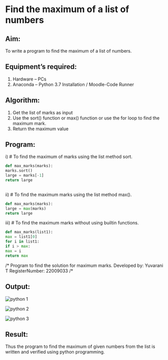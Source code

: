 # Find the maximum of a list of numbers
## Aim:
To write a program to find the maximum of a list of numbers.
## Equipment’s required:
1.	Hardware – PCs
2.	Anaconda – Python 3.7 Installation / Moodle-Code Runner
## Algorithm:
1.	Get the list of marks as input
2.	Use the sort() function or max() function or use the for loop to find the maximum mark.
3.	Return the maximum value
## Program:

i)	# To find the maximum of marks using the list method sort.
```Python
def max_marks(marks):
marks.sort()
large = marks[-1]
return large
   
```

ii)	# To find the maximum marks using the list method max().
```Python
def max_marks(marks):
large = max(marks)
return large
```

iii) # To find the maximum marks without using builtin functions.
```Python
def max_marks(list1):
max = list1[0]
for i in list1:
if i > max:
max = i
return max
```
/*
Program to find the solution for maximum marks.
Developed by: Yuvarani T
RegisterNumber: 22009033
/*
## Output:
![python 1](https://user-images.githubusercontent.com/121418522/212913177-b0561cee-3666-4a1e-bd6a-d4489abf863b.png)

![python 2](https://user-images.githubusercontent.com/121418522/212913340-3bd590c9-5b6f-439b-8b9a-94989efbbe8c.png)

![python 3](https://user-images.githubusercontent.com/121418522/212913408-93dab069-65ab-48c5-8fe0-53522ee8bb4a.png)

## Result:
Thus the program to find the maximum of given numbers from the list is written and verified using python programming.

